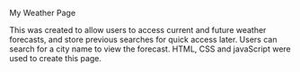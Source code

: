 My Weather Page

This was created to allow users to access current and future weather forecasts, and store previous searches for quick access later. Users can search for a city name to view the forecast. HTML, CSS and javaScript were used to create this page. 